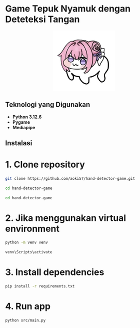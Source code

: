 # Game Tepuk Nyamuk dengan Deteteksi Tangan

<p align="center">
<img src="assets/mosquito.png" width="200" alt="Laravel Logo">
</p>

## Teknologi yang Digunakan

- **Python 3.12.6**
- **Pygame**
- **Mediapipe**

## Instalasi

# 1. Clone repository

```bash
git clone https://github.com/aoki57/hand-detector-game.git
```

```bash
cd hand-detector-game
```

```bash
cd hand-detector-game
```

# 2. Jika menggunakan virtual environment

```bash
python -m venv venv
```

```bash
venv\Scripts\activate
```

# 3. Install dependencies

```bash
pip install -r requirements.txt
```

# 4. Run app

```bash
python src/main.py
```
